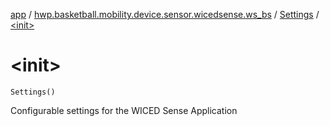[app](../../index.md) / [hwp.basketball.mobility.device.sensor.wicedsense.ws_bs](../index.md) / [Settings](index.md) / [&lt;init&gt;](.)

# &lt;init&gt;

`Settings()`

Configurable settings for the WICED Sense Application

